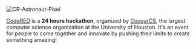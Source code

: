 ![CR-Astronaut-Pixel](https://user-images.githubusercontent.com/44646589/173703329-26faf9fa-4aa6-4b63-8781-43b69d44f340.png)

[CodeRED](https://uhcode.red/) is a **24 hours hackathon**, organized by [CougarCS](https://github.com/CougarCS), the largest computer science organization at the University of Houston. 
It's an event for people to come together and innovate by pushing their limits to create something amazing! 

